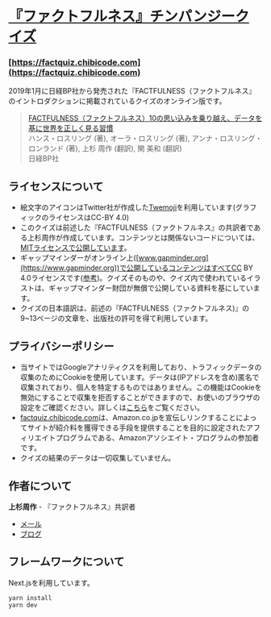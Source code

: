 # [『ファクトフルネス』チンパンジークイズ](https://factquiz.chibicode.com)

### [https://factquiz.chibicode.com](https://factquiz.chibicode.com)

2019年1月に日経BP社から発売された『FACTFULNESS（ファクトフルネス』のイントロダクションに掲載されているクイズのオンライン版です。

> [FACTFULNESS（ファクトフルネス）10の思い込みを乗り越え、データを基に世界を正しく見る習慣](https://amzn.to/2DtYEsa)<br />
> ハンス・ロスリング (著), オーラ・ロスリング (著), アンナ・ロスリング・ロンランド (著), 上杉 周作  (翻訳), 関 美和 (翻訳)<br />
> 日経BP社

## ライセンスについて

- 絵文字のアイコンはTwitter社が作成した[Twemoji](https://github.com/twitter/twemoji)を利用しています(グラフィックのライセンスはCC-BY 4.0)
- このクイズは前述した『FACTFULNESS（ファクトフルネス』の共訳者である上杉周作が作成しています。コンテンツとは関係ないコードについては、[MITライセンスで公開しています](LICENSE-CODE.md)。
- ギャップマインダーがオンライン上([www.gapminder.org](https://www.gapminder.org))で公開しているコンテンツはすべてCC BY 4.0ライセンスです([参考](https://www.gapminder.org/free-material/))。クイズそのものや、クイズ内で使われているイラストは、ギャップマインダー財団が無償で公開している資料を基にしています。
- クイズの日本語訳は、前述の『FACTFULNESS（ファクトフルネス)』の9~13ページの文章を、出版社の許可を得て利用しています。

## プライバシーポリシー

- 当サイトではGoogleアナリティクスを利用しており、トラフィックデータの収集のためにCookieを使用しています。データは(IPアドレスを含め)匿名で収集されており、個人を特定するものではありません。この機能はCookieを無効にすることで収集を拒否することができますので、お使いのブラウザの設定をご確認ください。詳しくは[こちら](https://www.google.com/analytics/terms/jp.html)をご覧ください。
- [factquiz.chibicode.com](https://factquiz.chibicode.com)は、Amazon.co.jpを宣伝しリンクすることによってサイトが紹介料を獲得できる手段を提供することを目的に設定されたアフィリエイトプログラムである、Amazonアソシエイト・プログラムの参加者です。
- クイズの結果のデータは一切収集していません。

## 作者について

**上杉周作** - 『ファクトフルネス』共訳者

- [メール](mailto:shu@chibicode.com)
- [ブログ](https://jp.chibicode.com)

## フレームワークについて

Next.jsを利用しています。

```
yarn install
yarn dev
```
